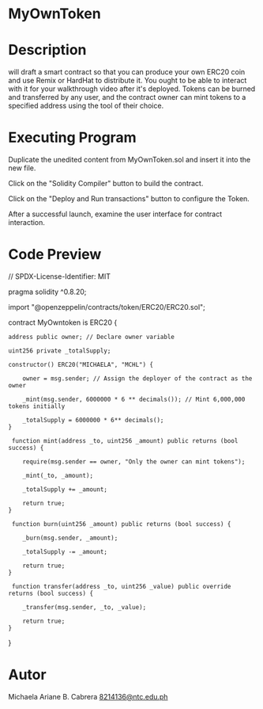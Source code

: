 # MyOwnToken
# Description
will draft a smart contract so that you can produce your own ERC20 coin and use Remix or HardHat to distribute it. You ought to be able to interact with it for your walkthrough video after it's deployed. Tokens can be burned and transferred by any user, and the contract owner can mint tokens to a specified address using the tool of their choice.

# Executing Program 
Duplicate the unedited content from MyOwnToken.sol and insert it into the new file.

Click on the "Solidity Compiler" button to build the contract.

Click on the "Deploy and Run transactions" button to configure the Token.

After a successful launch, examine the user interface for contract interaction.

# Code Preview
// SPDX-License-Identifier: MIT

pragma solidity ^0.8.20;

import "@openzeppelin/contracts/token/ERC20/ERC20.sol";

contract MyOwntoken is ERC20 {

    address public owner; // Declare owner variable
    
    uint256 private _totalSupply;

    constructor() ERC20("MICHAELA", "MCHL") {
    
        owner = msg.sender; // Assign the deployer of the contract as the owner
        
        _mint(msg.sender, 6000000 * 6 ** decimals()); // Mint 6,000,000 tokens initially
        
        _totalSupply = 6000000 * 6** decimals();
    }

     function mint(address _to, uint256 _amount) public returns (bool success) {
     
        require(msg.sender == owner, "Only the owner can mint tokens");
        
        _mint(_to, _amount);
        
        _totalSupply += _amount;
        
        return true;
    }

     function burn(uint256 _amount) public returns (bool success) {
     
        _burn(msg.sender, _amount);
        
        _totalSupply -= _amount;
        
        return true;
    }

     function transfer(address _to, uint256 _value) public override returns (bool success) {
     
        _transfer(msg.sender, _to, _value);
        
        return true;
    }
}

# Autor
Michaela Ariane B. Cabrera 8214136@ntc.edu.ph

